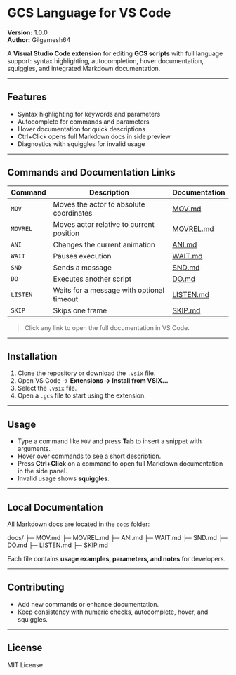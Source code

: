 # GCS Language for VS Code

**Version:** 1.0.0  
**Author:** Gilgamesh64  

A **Visual Studio Code extension** for editing **GCS scripts** with full language support: syntax highlighting, autocompletion, hover documentation, squiggles, and integrated Markdown documentation.

---

## Features

- Syntax highlighting for keywords and parameters
- Autocomplete for commands and parameters
- Hover documentation for quick descriptions
- Ctrl+Click opens full Markdown docs in side preview
- Diagnostics with squiggles for invalid usage

---

## Commands and Documentation Links

| Command | Description | Documentation |
|---------|-------------|---------------|
| `MOV` | Moves the actor to absolute coordinates | [MOV.md](docs/MOV.md) |
| `MOVREL` | Moves actor relative to current position | [MOVREL.md](docs/MOVREL.md) |
| `ANI` | Changes the current animation | [ANI.md](docs/ANI.md) |
| `WAIT` | Pauses execution | [WAIT.md](docs/WAIT.md) |
| `SND` | Sends a message | [SND.md](docs/SND.md) |
| `DO` | Executes another script | [DO.md](docs/DO.md) |
| `LISTEN` | Waits for a message with optional timeout | [LISTEN.md](docs/LISTEN.md) |
| `SKIP` | Skips one frame | [SKIP.md](docs/SKIP.md) |

> Click any link to open the full documentation in VS Code.

---

## Installation

1. Clone the repository or download the `.vsix` file.
2. Open VS Code → **Extensions → Install from VSIX...**
3. Select the `.vsix` file.
4. Open a `.gcs` file to start using the extension.

---

## Usage

- Type a command like `MOV` and press **Tab** to insert a snippet with arguments.
- Hover over commands to see a short description.
- Press **Ctrl+Click** on a command to open full Markdown documentation in the side panel.
- Invalid usage shows **squiggles**.

---

## Local Documentation

All Markdown docs are located in the `docs` folder:

docs/
├─ MOV.md
├─ MOVREL.md
├─ ANI.md
├─ WAIT.md
├─ SND.md
├─ DO.md
├─ LISTEN.md
├─ SKIP.md

Each file contains **usage examples, parameters, and notes** for developers.

---

## Contributing

- Add new commands or enhance documentation.  
- Keep consistency with numeric checks, autocomplete, hover, and squiggles.

---

## License

MIT License
